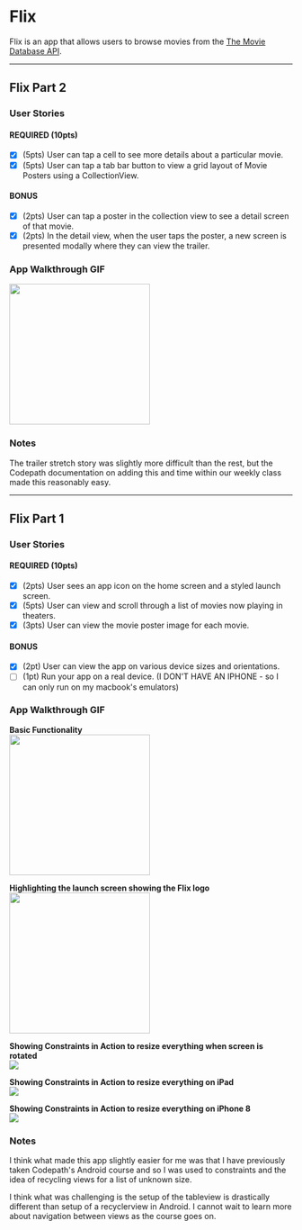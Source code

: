# Flix

Flix is an app that allows users to browse movies from the [The Movie Database API](http://docs.themoviedb.apiary.io/#).

---

## Flix Part 2

### User Stories

#### REQUIRED (10pts)
- [x] (5pts) User can tap a cell to see more details about a particular movie.
- [x] (5pts) User can tap a tab bar button to view a grid layout of Movie Posters using a CollectionView.

#### BONUS
- [x] (2pts) User can tap a poster in the collection view to see a detail screen of that movie.
- [x] (2pts) In the detail view, when the user taps the poster, a new screen is presented modally where they can view the trailer.

### App Walkthrough GIF

<img src="http://g.recordit.co/aArn9m3sHA.gif" width=250><br>

### Notes
The trailer stretch story was slightly more difficult than the rest, but the Codepath documentation on adding this and time within our weekly class made this reasonably easy.

---

## Flix Part 1

### User Stories

#### REQUIRED (10pts)
- [x] (2pts) User sees an app icon on the home screen and a styled launch screen.
- [x] (5pts) User can view and scroll through a list of movies now playing in theaters.
- [x] (3pts) User can view the movie poster image for each movie.

#### BONUS
- [x] (2pt) User can view the app on various device sizes and orientations.
- [ ] (1pt) Run your app on a real device. (I DON'T HAVE AN IPHONE - so I can only run on my macbook's emulators)

### App Walkthrough GIF
**Basic Functionality**<br>
<img src="http://g.recordit.co/huNwNCxm97.gif" width=250><br>

**Highlighting the launch screen showing the Flix logo**<br>
<img src="http://g.recordit.co/VZ5VVpB5G5.gif" width=250><br>

**Showing Constraints in Action to resize everything when screen is rotated**<br>
<img src="http://g.recordit.co/drE0mxqR1L.gif"><br>

**Showing Constraints in Action to resize everything on iPad**<br>
<img src="http://g.recordit.co/MDhJUQaW51.gif"><br>

**Showing Constraints in Action to resize everything on iPhone 8**<br>
<img src="http://g.recordit.co/FbIYPeuEAd.gif"><br>

### Notes

I think what made this app slightly easier for me was that I have previously taken Codepath's Android course and so I was used to constraints and the idea of recycling views for a list of unknown size.

I think what was challenging is the setup of the tableview is drastically different than setup of a recyclerview in Android.  I cannot wait to learn more about navigation between views as the course goes on.
